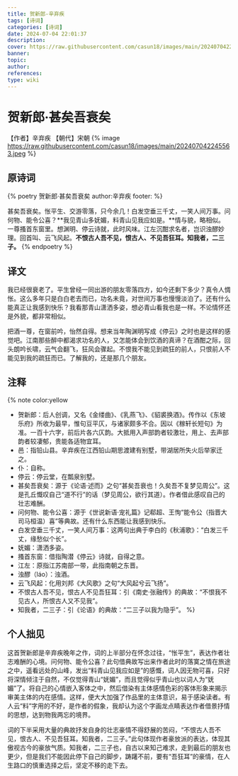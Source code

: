 ```yaml
---
title: 贺新郎-辛弃疾
tags: [诗词]
categories: [诗词]
date: 2024-07-04 22:01:37
description: 
cover: https://raw.githubusercontent.com/casun18/images/main/202407042245563.jpeg
banner:
topic:
author:
references:
type: wiki
---
```

# 贺新郎·甚矣吾衰矣
【作者】辛弃疾
【朝代】宋朝
{% image https://raw.githubusercontent.com/casun18/images/main/202407042245563.jpeg %}
## 原诗词
{% poetry 贺新郎·甚矣吾衰矣 author:辛弃疾 footer: %}

甚矣吾衰矣。怅平生、交游零落，只今余几！白发空垂三千丈，一笑人间万事。问何物、能令公喜？**我见青山多妩媚，料青山见我应如是。**情与貌，略相似。
一尊搔首东窗里。想渊明、停云诗就，此时风味。江左沉酣求名者，岂识浊醪妙理。回首叫、云飞风起。**不恨古人吾不见，恨古人、不见吾狂耳。知我者，二三子。**
{% endpoetry %}

## 译文
我已经很衰老了。平生曾经一同出游的朋友零落四方，如今还剩下多少？真令人惆怅。这么多年只是白白老去而已，功名未竟，对世间万事也慢慢淡泊了。还有什么能真正让我感到快乐？我看那青山潇洒多姿，想必青山看我也是一样。不论情怀还是外貌，都非常相似。

把酒一尊，在窗前吟，怡然自得。想来当年陶渊明写成《停云》之时也是这样的感觉吧。江南那些醉中都渴求功名的人，又怎能体会到饮酒的真谛？在酒酣之际，回头朗吟长啸，云气会翻飞，狂风会骤起。不恨我不能见到疏狂的前人，只恨前人不能见到我的疏狂而已。了解我的，还是那几个朋友。

## 注释
{% note color:yellow
+ 贺新郎：后人创调，又名《金缕曲》、《乳燕飞》、《貂裘换酒》。传作以《东坡乐府》所收为最早，惟句豆平仄，与诸家颇多不合。因以《稼轩长短句》为准。一百十六字，前后片各六仄韵。大抵用入声部韵者较激壮，用上、去声部韵者较凄郁，贵能各适物宜耳。
+ 邑：指铅山县。辛弃疾在江西铅山期思渡建有别墅，带湖居所失火后举家迁之。
+ 仆：自称。
+ 停云：停云堂，在瓢泉别墅。
+ 甚矣吾衰矣：源于《论语·述而》之句“甚矣吾衰也！久矣吾不复梦见周公”。这是孔丘慨叹自己“道不行”的话（梦见周公，欲行其道）。作者借此感叹自己的壮志难酬。
+ 问何物、能令公喜：源于《世说新语·宠礼篇》记郗超、王恂“能令公（指晋大司马桓温）喜”等典故。还有什么东西能让我感到快乐。
+ 白发空垂三千丈，一笑人间万事：这两句出典于李白的《秋浦歌》：“白发三千丈，缘愁似个长”。
+ 妩媚：潇洒多姿。
+ 搔首东窗：借指陶潜《停云》诗就，自得之意。
+ 江左：原指江苏南部一带，此指南朝之东晋。
+ 浊醪（láo）：浊酒。
+ 云飞风起：化用刘邦《大风歌》之句“大风起兮云飞扬”。
+ 不恨古人吾不见，恨古人不见吾狂耳：引《南史·张融传》的典故：“不恨我不见古人，所恨古人又不见我”。
+ 知我者，二三子：引《论语》的典故：“二三子以我为隐乎”。
%}

## 个人拙见
这首贺新郎是辛弃疾晚年之作，词的上半部分在怀念过往，“怅平生”，表达作者壮志难酬的心境。问何物、能令公喜？此句借典故写出来作者此时的落寞之情在旅途之中，遥看远处的山峰，发出“料青山见我应如是”的感慨，词人因无物可喜，只好将深情倾注于自然，不仅觉得青山“妩媚”，而且觉得似乎青山也以词人为“妩媚”了。将自己的心情嵌入客体之中，然后借染有主体感情色彩的客体形象来揭示审美主体的内在感情。这样，便大大加强了作品里的主体意识，易于感染读者。有人云“料”字用的不好，是作者的假象，我却认为这个字画龙点睛表达作者借景抒情的思想，达到物我两忘的境界。


词的下半采用大量的典故抒发自身的壮志豪情不得舒展的苦闷，“不恨古人吾不见，恨古人、不见吾狂耳。知我者，二三子。”此句体现作者豪放派的表达，体现其傲视古今的豪放气质。知我者，二三子也，自古以来知己难求，走到最后的朋友也更少，但是我们不能因此停下自己的脚步，踌躇不前，要有“吾狂耳”的豪情，在人生路口的慎重选择之后，坚定不移的走下去。